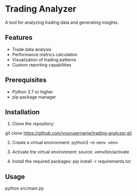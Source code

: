 # Trading Analyzer

A tool for analyzing trading data and generating insights.

## Features

- Trade data analysis
- Performance metrics calculation
- Visualization of trading patterns
- Custom reporting capabilities

## Prerequisites

- Python 3.7 or higher
- pip package manager

## Installation

1. Clone the repository:

git clone https://github.com/yourusername/trading-analyzer.git


2. Create a virtual environment:
python3 -m venv .venv

3. Activate the virtual environment:
source .venv/bin/activate

4. Install the required packages:
pip install -r requirements.txt

## Usage
python src/main.py
